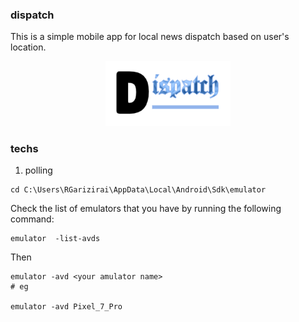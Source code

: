 ### dispatch

This is a simple mobile app for local news dispatch based on user's location.

<p align="center"><img src="logo.png" alt="dispatch" width="200"/></p>

### techs

1. polling

```shell
cd C:\Users\RGarizirai\AppData\Local\Android\Sdk\emulator
```

Check the list of emulators that you have by running the following command:

```shell
emulator  -list-avds
```

Then

```shell
emulator -avd <your amulator name>
# eg

emulator -avd Pixel_7_Pro
```
